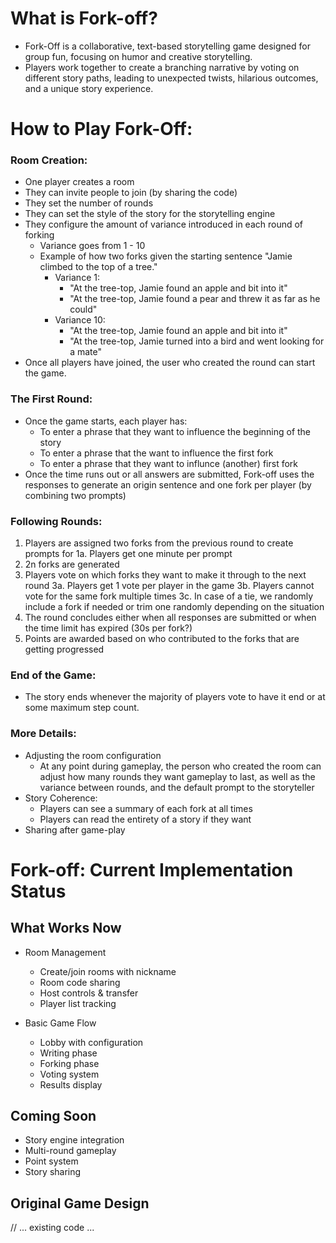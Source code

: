 # What is Fork-off?

- Fork-Off is a collaborative, text-based storytelling game designed for group fun, focusing on humor and creative storytelling.
- Players work together to create a branching narrative by voting on different story paths, leading to unexpected twists, hilarious outcomes, and a unique story experience.

# How to Play Fork-Off:

### Room Creation:

- One player creates a room
- They can invite people to join (by sharing the code)
- They set the number of rounds
- They can set the style of the story for the storytelling engine
- They configure the amount of variance introduced in each round of forking
  - Variance goes from 1 - 10
  - Example of how two forks given the starting sentence "Jamie climbed to the top of a tree."
    - Variance 1:
      - "At the tree-top, Jamie found an apple and bit into it"
      - "At the tree-top, Jamie found a pear and threw it as far as he could"
    - Variance 10:
      - "At the tree-top, Jamie found an apple and bit into it"
      - "At the tree-top, Jamie turned into a bird and went looking for a mate"
- Once all players have joined, the user who created the round can start the game.

### The First Round:

- Once the game starts, each player has:
  - To enter a phrase that they want to influence the beginning of the story
  - To enter a phrase that the want to influence the first fork
  - To enter a phrase that they want to influnce (another) first fork
- Once the time runs out or all answers are submitted, Fork-off uses the responses to generate an origin sentence and one fork per player (by combining two prompts)

### Following Rounds:

1. Players are assigned two forks from the previous round to create prompts for
   1a. Players get one minute per prompt
2. 2n forks are generated
3. Players vote on which forks they want to make it through to the next round
   3a. Players get 1 vote per player in the game
   3b. Players cannot vote for the same fork multiple times
   3c. In case of a tie, we randomly include a fork if needed or trim one randomly depending on the situation
4. The round concludes either when all responses are submitted or when the time limit has expired (30s per fork?)
5. Points are awarded based on who contributed to the forks that are getting progressed

### End of the Game:

- The story ends whenever the majority of players vote to have it end or at some maximum step count.

### More Details:

- Adjusting the room configuration
  - At any point during gameplay, the person who created the room can adjust how many rounds they want gameplay to last, as well as the variance between rounds, and the default prompt to the storyteller
- Story Coherence:
  - Players can see a summary of each fork at all times
  - Players can read the entirety of a story if they want
- Sharing after game-play

# Fork-off: Current Implementation Status

## What Works Now

- Room Management

  - Create/join rooms with nickname
  - Room code sharing
  - Host controls & transfer
  - Player list tracking

- Basic Game Flow
  - Lobby with configuration
  - Writing phase
  - Forking phase
  - Voting system
  - Results display

## Coming Soon

- Story engine integration
- Multi-round gameplay
- Point system
- Story sharing

## Original Game Design

// ... existing code ...
